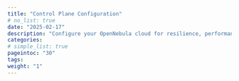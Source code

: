```yaml
---
title: "Control Plane Configuration"
# no_list: true
date: "2025-02-17"
description: "Configure your OpenNebula cloud for resilience, performance and scalability"
categories:
# simple_list: true
pageintoc: "30"
tags:
weight: "1"
---
```


<a id="control-plane-configuration"></a>

<!--# Control Plane Configuration -->
